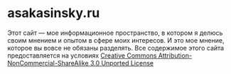 asakasinsky.ru
==============
Этот сайт — мое ин­фор­ма­ци­он­ное про­стран­ство, в ко­то­ром я де­люсь сво­им мне­ни­ем и опы­том в сфе­ре мо­их ин­те­ре­сов. И это мое мне­ние, ко­то­рое вы во­все не обя­за­ны раз­де­лять. Все со­дер­жи­мое это­го сай­та предо­став­ля­ет­ся на усло­ви­ях [Creative Commons Attribution-NonCommercial-ShareAlike 3.0 Unported License](http://creativecommons.org/licenses/by-nc-sa/3.0/deed.ru)